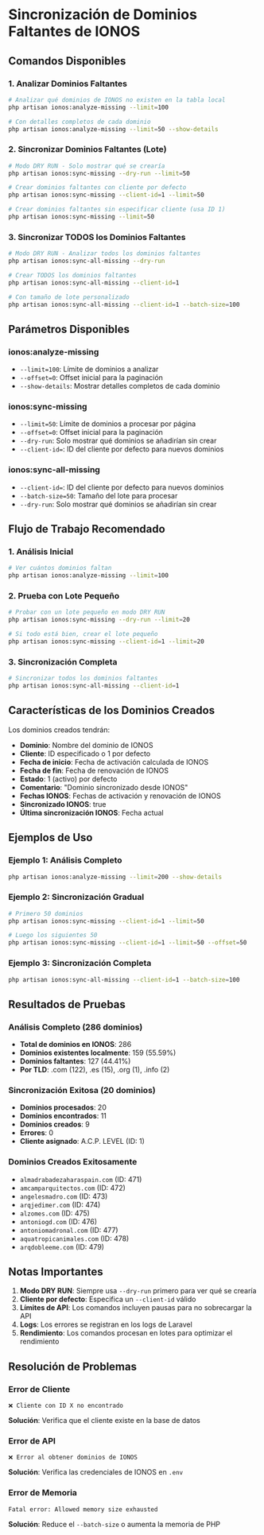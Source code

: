 # Sincronización de Dominios Faltantes de IONOS

## Comandos Disponibles

### 1. Analizar Dominios Faltantes
```bash
# Analizar qué dominios de IONOS no existen en la tabla local
php artisan ionos:analyze-missing --limit=100

# Con detalles completos de cada dominio
php artisan ionos:analyze-missing --limit=50 --show-details
```

### 2. Sincronizar Dominios Faltantes (Lote)
```bash
# Modo DRY RUN - Solo mostrar qué se crearía
php artisan ionos:sync-missing --dry-run --limit=50

# Crear dominios faltantes con cliente por defecto
php artisan ionos:sync-missing --client-id=1 --limit=50

# Crear dominios faltantes sin especificar cliente (usa ID 1)
php artisan ionos:sync-missing --limit=50
```

### 3. Sincronizar TODOS los Dominios Faltantes
```bash
# Modo DRY RUN - Analizar todos los dominios faltantes
php artisan ionos:sync-all-missing --dry-run

# Crear TODOS los dominios faltantes
php artisan ionos:sync-all-missing --client-id=1

# Con tamaño de lote personalizado
php artisan ionos:sync-all-missing --client-id=1 --batch-size=100
```

## Parámetros Disponibles

### ionos:analyze-missing
- `--limit=100`: Límite de dominios a analizar
- `--offset=0`: Offset inicial para la paginación
- `--show-details`: Mostrar detalles completos de cada dominio

### ionos:sync-missing
- `--limit=50`: Límite de dominios a procesar por página
- `--offset=0`: Offset inicial para la paginación
- `--dry-run`: Solo mostrar qué dominios se añadirían sin crear
- `--client-id=`: ID del cliente por defecto para nuevos dominios

### ionos:sync-all-missing
- `--client-id=`: ID del cliente por defecto para nuevos dominios
- `--batch-size=50`: Tamaño del lote para procesar
- `--dry-run`: Solo mostrar qué dominios se añadirían sin crear

## Flujo de Trabajo Recomendado

### 1. Análisis Inicial
```bash
# Ver cuántos dominios faltan
php artisan ionos:analyze-missing --limit=100
```

### 2. Prueba con Lote Pequeño
```bash
# Probar con un lote pequeño en modo DRY RUN
php artisan ionos:sync-missing --dry-run --limit=20

# Si todo está bien, crear el lote pequeño
php artisan ionos:sync-missing --client-id=1 --limit=20
```

### 3. Sincronización Completa
```bash
# Sincronizar todos los dominios faltantes
php artisan ionos:sync-all-missing --client-id=1
```

## Características de los Dominios Creados

Los dominios creados tendrán:

- **Dominio**: Nombre del dominio de IONOS
- **Cliente**: ID especificado o 1 por defecto
- **Fecha de inicio**: Fecha de activación calculada de IONOS
- **Fecha de fin**: Fecha de renovación de IONOS
- **Estado**: 1 (activo) por defecto
- **Comentario**: "Dominio sincronizado desde IONOS"
- **Fechas IONOS**: Fechas de activación y renovación de IONOS
- **Sincronizado IONOS**: true
- **Última sincronización IONOS**: Fecha actual

## Ejemplos de Uso

### Ejemplo 1: Análisis Completo
```bash
php artisan ionos:analyze-missing --limit=200 --show-details
```

### Ejemplo 2: Sincronización Gradual
```bash
# Primero 50 dominios
php artisan ionos:sync-missing --client-id=1 --limit=50

# Luego los siguientes 50
php artisan ionos:sync-missing --client-id=1 --limit=50 --offset=50
```

### Ejemplo 3: Sincronización Completa
```bash
php artisan ionos:sync-all-missing --client-id=1 --batch-size=100
```

## Resultados de Pruebas

### Análisis Completo (286 dominios)
- **Total de dominios en IONOS**: 286
- **Dominios existentes localmente**: 159 (55.59%)
- **Dominios faltantes**: 127 (44.41%)
- **Por TLD**: .com (122), .es (15), .org (1), .info (2)

### Sincronización Exitosa (20 dominios)
- **Dominios procesados**: 20
- **Dominios encontrados**: 11
- **Dominios creados**: 9
- **Errores**: 0
- **Cliente asignado**: A.C.P. LEVEL (ID: 1)

### Dominios Creados Exitosamente
- `almadrabadezaharaspain.com` (ID: 471)
- `amcamparquitectos.com` (ID: 472)
- `angelesmadro.com` (ID: 473)
- `arqjedimer.com` (ID: 474)
- `alzomes.com` (ID: 475)
- `antoniogd.com` (ID: 476)
- `antoniomadronal.com` (ID: 477)
- `aquatropicanimales.com` (ID: 478)
- `arqdobleeme.com` (ID: 479)

## Notas Importantes

1. **Modo DRY RUN**: Siempre usa `--dry-run` primero para ver qué se crearía
2. **Cliente por defecto**: Especifica un `--client-id` válido
3. **Límites de API**: Los comandos incluyen pausas para no sobrecargar la API
4. **Logs**: Los errores se registran en los logs de Laravel
5. **Rendimiento**: Los comandos procesan en lotes para optimizar el rendimiento

## Resolución de Problemas

### Error de Cliente
```
❌ Cliente con ID X no encontrado
```
**Solución**: Verifica que el cliente existe en la base de datos

### Error de API
```
❌ Error al obtener dominios de IONOS
```
**Solución**: Verifica las credenciales de IONOS en `.env`

### Error de Memoria
```
Fatal error: Allowed memory size exhausted
```
**Solución**: Reduce el `--batch-size` o aumenta la memoria de PHP
